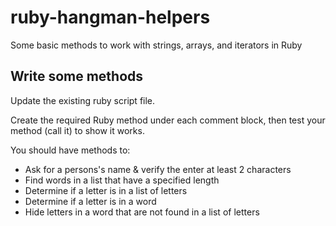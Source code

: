 # ruby-hangman-helpers
Some basic methods to work with strings, arrays, and iterators in Ruby

## Write some methods
Update the existing ruby script file.  

Create the required Ruby method under each comment block, then test your method (call it) to show it works. 

You should have methods to:

- Ask for a persons's name & verify the enter at least 2 characters
- Find words in a list that have a specified length
- Determine if a letter is in a list of letters
- Determine if a letter is in a word
- Hide letters in a word that are not found in a list of letters

